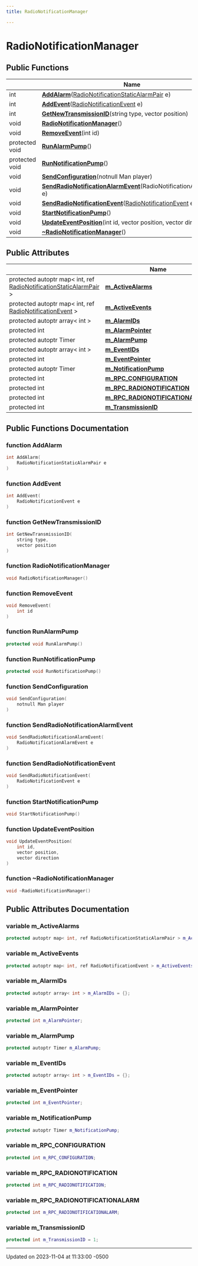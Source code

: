 ```yaml
---
title: RadioNotificationManager

---
```


# RadioNotificationManager





## Public Functions

|                | Name           |
| -------------- | -------------- |
| int | **[AddAlarm](class_radio_notification_manager.md#function-addalarm)**([RadioNotificationStaticAlarmPair](class_radio_notification_static_alarm_pair.md) e) |
| int | **[AddEvent](class_radio_notification_manager.md#function-addevent)**([RadioNotificationEvent](class_radio_notification_event.md) e) |
| int | **[GetNewTransmissionID](class_radio_notification_manager.md#function-getnewtransmissionid)**(string type, vector position) |
| void | **[RadioNotificationManager](class_radio_notification_manager.md#function-radionotificationmanager)**() |
| void | **[RemoveEvent](class_radio_notification_manager.md#function-removeevent)**(int id) |
| protected void | **[RunAlarmPump](class_radio_notification_manager.md#function-runalarmpump)**() |
| protected void | **[RunNotificationPump](class_radio_notification_manager.md#function-runnotificationpump)**() |
| void | **[SendConfiguration](class_radio_notification_manager.md#function-sendconfiguration)**(notnull Man player) |
| void | **[SendRadioNotificationAlarmEvent](class_radio_notification_manager.md#function-sendradionotificationalarmevent)**(RadioNotificationAlarmEvent e) |
| void | **[SendRadioNotificationEvent](class_radio_notification_manager.md#function-sendradionotificationevent)**([RadioNotificationEvent](class_radio_notification_event.md) e) |
| void | **[StartNotificationPump](class_radio_notification_manager.md#function-startnotificationpump)**() |
| void | **[UpdateEventPosition](class_radio_notification_manager.md#function-updateeventposition)**(int id, vector position, vector direction) |
| void | **[~RadioNotificationManager](class_radio_notification_manager.md#function-~radionotificationmanager)**() |

## Public Attributes

|                | Name           |
| -------------- | -------------- |
| protected autoptr map< int, ref [RadioNotificationStaticAlarmPair](class_radio_notification_static_alarm_pair.md) > | **[m_ActiveAlarms](class_radio_notification_manager.md#variable-m-activealarms)**  |
| protected autoptr map< int, ref [RadioNotificationEvent](class_radio_notification_event.md) > | **[m_ActiveEvents](class_radio_notification_manager.md#variable-m-activeevents)**  |
| protected autoptr array< int > | **[m_AlarmIDs](class_radio_notification_manager.md#variable-m-alarmids)**  |
| protected int | **[m_AlarmPointer](class_radio_notification_manager.md#variable-m-alarmpointer)**  |
| protected autoptr Timer | **[m_AlarmPump](class_radio_notification_manager.md#variable-m-alarmpump)**  |
| protected autoptr array< int > | **[m_EventIDs](class_radio_notification_manager.md#variable-m-eventids)**  |
| protected int | **[m_EventPointer](class_radio_notification_manager.md#variable-m-eventpointer)**  |
| protected autoptr Timer | **[m_NotificationPump](class_radio_notification_manager.md#variable-m-notificationpump)**  |
| protected int | **[m_RPC_CONFIGURATION](class_radio_notification_manager.md#variable-m-rpc-configuration)**  |
| protected int | **[m_RPC_RADIONOTIFICATION](class_radio_notification_manager.md#variable-m-rpc-radionotification)**  |
| protected int | **[m_RPC_RADIONOTIFICATIONALARM](class_radio_notification_manager.md#variable-m-rpc-radionotificationalarm)**  |
| protected int | **[m_TransmissionID](class_radio_notification_manager.md#variable-m-transmissionid)**  |

## Public Functions Documentation

### function AddAlarm

```cpp
int AddAlarm(
    RadioNotificationStaticAlarmPair e
)
```


### function AddEvent

```cpp
int AddEvent(
    RadioNotificationEvent e
)
```


### function GetNewTransmissionID

```cpp
int GetNewTransmissionID(
    string type,
    vector position
)
```


### function RadioNotificationManager

```cpp
void RadioNotificationManager()
```


### function RemoveEvent

```cpp
void RemoveEvent(
    int id
)
```


### function RunAlarmPump

```cpp
protected void RunAlarmPump()
```


### function RunNotificationPump

```cpp
protected void RunNotificationPump()
```


### function SendConfiguration

```cpp
void SendConfiguration(
    notnull Man player
)
```


### function SendRadioNotificationAlarmEvent

```cpp
void SendRadioNotificationAlarmEvent(
    RadioNotificationAlarmEvent e
)
```


### function SendRadioNotificationEvent

```cpp
void SendRadioNotificationEvent(
    RadioNotificationEvent e
)
```


### function StartNotificationPump

```cpp
void StartNotificationPump()
```


### function UpdateEventPosition

```cpp
void UpdateEventPosition(
    int id,
    vector position,
    vector direction
)
```


### function ~RadioNotificationManager

```cpp
void ~RadioNotificationManager()
```


## Public Attributes Documentation

### variable m_ActiveAlarms

```cpp
protected autoptr map< int, ref RadioNotificationStaticAlarmPair > m_ActiveAlarms = new map<int, ref RadioNotificationStaticAlarmPair>();
```


### variable m_ActiveEvents

```cpp
protected autoptr map< int, ref RadioNotificationEvent > m_ActiveEvents = new map<int, ref RadioNotificationEvent>();
```


### variable m_AlarmIDs

```cpp
protected autoptr array< int > m_AlarmIDs = {};
```


### variable m_AlarmPointer

```cpp
protected int m_AlarmPointer;
```


### variable m_AlarmPump

```cpp
protected autoptr Timer m_AlarmPump;
```


### variable m_EventIDs

```cpp
protected autoptr array< int > m_EventIDs = {};
```


### variable m_EventPointer

```cpp
protected int m_EventPointer;
```


### variable m_NotificationPump

```cpp
protected autoptr Timer m_NotificationPump;
```


### variable m_RPC_CONFIGURATION

```cpp
protected int m_RPC_CONFIGURATION;
```


### variable m_RPC_RADIONOTIFICATION

```cpp
protected int m_RPC_RADIONOTIFICATION;
```


### variable m_RPC_RADIONOTIFICATIONALARM

```cpp
protected int m_RPC_RADIONOTIFICATIONALARM;
```


### variable m_TransmissionID

```cpp
protected int m_TransmissionID = 1;
```


-------------------------------

Updated on 2023-11-04 at 11:33:00 -0500